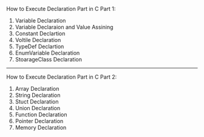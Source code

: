 How to Execute Declaration Part in  C 
Part 1:
1) Variable Declaration 
2) Variable Declaraion and Value Assining
3) Constant Declartion
4) Voltile Declaration
5) TypeDef Declartion
6) EnumVariable Declaration
7) StoarageClass Declaration
-----------------------------------------------------------------------------------------------
How to Execute Declaration Part in C 
Part 2:
1) Array Declaration
2) String Declaration
3) Stuct Declaration
4) Union Declaration
5) Function Declaration
6) Pointer Declaration
7) Memory Declaration
